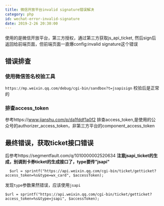 ```yaml
---
title: 微信开放平台invalid signature错误解决
category: php
id: wechat-error-invalid-signature
date: 2019-2-26 20:30:00
---
```


使用的是微信开放平台，第三方授权，通过第三方获取js_api_ticket, 然后sign后返回给前端页面，但前端页面一直爆config:invalid signature这个错误

## 错误排查
### 使用微信签名校验工具 
`https://mp.weixin.qq.com/debug/cgi-bin/sandbox?t=jsapisign`
校验后是正常的

### 排查access_token
参考https://www.jianshu.com/p/da1fddf1a0f2
排查access_token,是使用的公众号的authorizer_access_token，非第三方平台的component_access_token

## 最终错误，获取ticket接口错误
后参考https://segmentfault.com/q/1010000002520634
**注意jsapi_ticket的生成，别调到卡券ticket的生成接口了，type要传"jsapi"**
```
  $url = sprintf("https://api.weixin.qq.com/cgi-bin/ticket/getticket?access_token=%s&type=wx_card", $accessToken);
  ```
  发现`type`参数果然错误，应该使用`jsapi`
 ```
 $url = sprintf("https://api.weixin.qq.com/cgi-bin/ticket/getticket?access_token=%s&type=jsapi", $accessToken);
 ```

